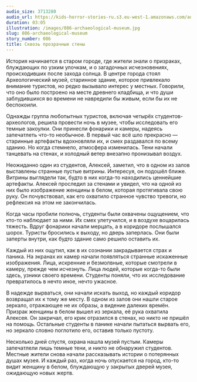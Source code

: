 ```yaml
---
audio_size: 3713280
audio_url: https://kids-horror-stories-ru.s3.eu-west-1.amazonaws.com/audio/086-archaeological-museum.mp3
duration: 03:05
illustration: /images/086-archaeological-museum.jpg
slug: 086-archaeological-museum
story_number: 086
title: Сквозь прозрачные стены
---
```


История начинается в старом городе, где жители знали о призраках, блуждающих по узким улочкам, и о загадочных исчезновениях, происходивших после захода солнца. В центре города стоял Археологический музей, старинное здание, которое привлекало внимание туристов, но редко вызывало интерес у местных. Говорили, что оно было построено на месте древнего кладбища, и что души заблудившихся во времени не навредили бы живым, если бы их не беспокоили.

Однажды группа любопытных туристов, включая четырёх студентов-археологов, решила провести ночь в музее, чтобы исследовать его темные закоулки. Они принесли фонарики и камеры, надеясь запечатлеть что-то необычное. В первый час всё шло прекрасно — старинные артефакты вдохновляли их, и смех раздавался по всему зданию. Но когда стемнело, атмосфера изменилась. Тени начали танцевать на стенах, и холодный ветер внезапно пронизывал воздух.

Неожиданно один из студентов, Алексей, заметил, что в одном из залов выставлены странные пустые витрины. Интересуя, он подошёл ближе. Витрины выглядели так, будто в них когда-то находились ценнейшие артефакты. Алексей проследил за стенами и увидел, что на одной из них было изображение женщины в белом, которая протягивала свою руку. Он почувствовал, как его охватило странное чувство тревоги, но рефлексия на этом не закончилась.

Когда часы пробили полночь, студенты были охвачены ощущением, что кто-то наблюдает за ними. Их смех улетучился, и в воздухе воцарилась тяжесть. Вдруг фонарики начали мерцать, а в коридоре послышался шорох. Туристы бросились к выходу, но дверь заперлась. Они были заперты внутри, как будто здание само решило оставить их.

Каждый из них ощутил, как в их сознании закрадывается страх и паника. На экранах их камер начали появляться странные искаженные изображения. Лица, искренние и безмолвные, которые смотрели в камеру, прежде чем исчезнуть. Лица людей, которые когда-то были здесь, узники своего времени. Студенты поняли, что их исследование превратилось в нечто иное, нечто ужасное.

В надежде вырваться, они начали искать выход, но каждый коридор возвращал их к тому же месту. В одном из залов они нашли старое зеркало, отражающее не их образы, а видение далеких времён. Призрак женщины в белом вышел из зеркала, её рука охватила Алексея. Он закричал, его крик отразился в стенах, но никто не пришёл на помощь. Остальные студенты в панике начали пытаться вырвать его, но зеркало словно поглотило его, оставив только пустоту.

Несколько дней спустя, охрана нашла музей пустым. Камеры запечатлели лишь темные тени, и никто не обнаружил студентов. Местные жители снова начали рассказывать истории о потерянных душах музея. И каждый раз, когда ночь опускается на город, кто-то видит женщину в белом, блуждающую у закрытых дверей музея, ожидающую новых жертв.